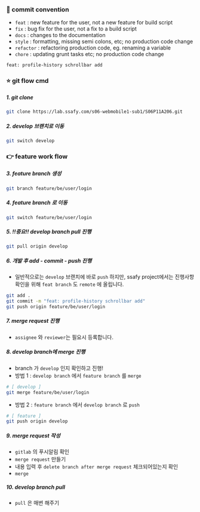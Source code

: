 ### 🌈 commit convention

- `feat` : new feature for the user, not a new feature for build script
- `fix` : bug fix for the user, not a fix to a build script
- `docs` : changes to the documentation
- `style` : formatting, missing semi colons, etc; no production code change
- `refactor` : refactoring production code, eg. renaming a variable
- `chore` : updating grunt tasks etc; no production code change

```bash
feat: profile-history schrollbar add
```



### ⭐️ git flow cmd

##### 1. git clone

```bash
git clone https://lab.ssafy.com/s06-webmobile1-sub1/S06P11A206.git
```

##### 2. develop 브랜치로 이동

```bash
git switch develop
```

 ### 👉  feature work flow

 ##### 3. feature branch 생성

```bash
git branch feature/be/user/login
```
##### 4. feature branch 로 이동

```bash
git switch feature/be/user/login
```

##### 5. ‼️중요‼️ develop branch pull 진행 

```bash
git pull origin develop
```

##### 6. 개발 후 add - commit - push 진행

- 일반적으로는 `develop` 브랜치에 바로 `push` 하지만,  ssafy project에서는 진행사항 확인을 위해  `feat branch` 도 `remote` 에 올립니다.

```bash
git add .
git commit -m "feat: profile-history schrollbar add"
git push origin feature/be/user/login
```

##### 7. merge request 진행

- `assignee` 와 `reviewer`는 필요시 등록합니다.

##### 8. develop branch에 merge 진행

- branch 가 `develop` 인지 확인하고 진행!
- 방법 1 : `develop branch` 에서 `feature branch` 를 `merge` 

```bash
# [ develop ]
git merge feature/be/user/login
```

- 방법 2 : `feature branch` 에서 `develop branch` 로 `push` 

```bash
# [ feature ]
git push origin develop
```

##### 9. merge request 작성

- `gitlab` 의 푸시알림 확인
- `merge request` 만들기
- 내용 입력 후 `delete branch after merge request` 체크되어있는지 확인
- `merge` 

##### 10. develop branch pull
- `pull` 은 매번 해주기
